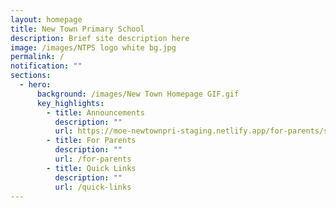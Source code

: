 ```yaml
---
layout: homepage
title: New Town Primary School
description: Brief site description here
image: /images/NTPS logo white bg.jpg
permalink: /
notification: ""
sections:
  - hero:
      background: /images/New Town Homepage GIF.gif
      key_highlights:
        - title: Announcements
          description: ""
          url: https://moe-newtownpri-staging.netlify.app/for-parents/school-notifications
        - title: For Parents
          description: ""
          url: /for-parents
        - title: Quick Links
          description: ""
          url: /quick-links
---
```



